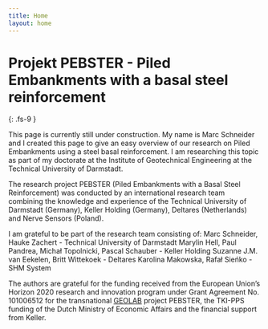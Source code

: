 ```yaml
---
title: Home
layout: home
---
```


# Projekt PEBSTER - Piled Embankments with a basal steel reinforcement
{: .fs-9 }

This page is currently still under construction. 
My name is Marc Schneider and I created this page to give an easy overview of our research on Piled Embankments using a steel basal reinforcement. 
I am researching this topic as part of my doctorate at the Institute of Geotechnical Engineering at the Technical University of Darmstadt.

The research project PEBSTER (Piled Embankments with a Basal Steel Reinforcement) was conducted by an international research team combining the knowledge and experience of the Technical University of Darmstadt (Germany), Keller Holding (Germany), Deltares (Netherlands) and Nerve Sensors (Poland). 

I am grateful to be part of the research team consisting of:
Marc Schneider, Hauke Zachert - Technical University of Darmstadt
Marylin Hell, Paul Pandrea, Michał Topolnicki, Pascal Schauber - Keller Holding
Suzanne J.M. van Eekelen, Britt Wittekoek - Deltares
Karolina Makowska, Rafał Sieńko - SHM System

The authors are grateful for the funding received from the European Union’s Horizon 2020 research and innovation program under Grant Agreement No. 101006512 for the transnational [GEOLAB](https://project-geolab.eu/) project PEBSTER, the TKI-PPS funding of the Dutch Ministry of Economic Affairs and the financial support from Keller.


